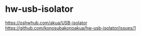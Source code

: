 # hw-usb-isolator
https://oshwhub.com/akua/USB-isolator
https://github.com/konosubakonoakua/hw-usb-isolator/issues/1
